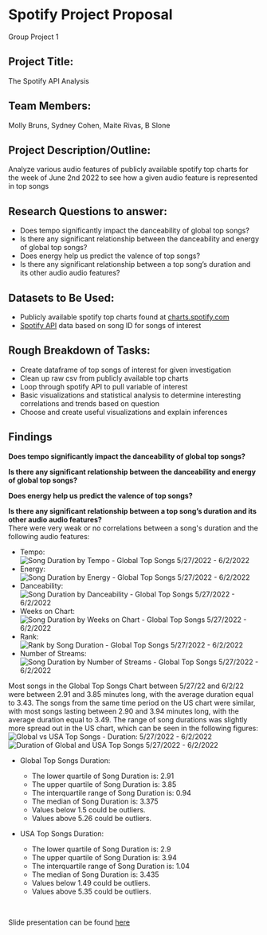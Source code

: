 # Spotify Project Proposal
Group Project 1


## Project Title: 
The Spotify API Analysis 

## Team Members: 
Molly Bruns, Sydney Cohen, Maite Rivas,  B Slone

## Project Description/Outline: 
Analyze various audio features of publicly available spotify top charts for the week of June 2nd 2022 to see how a given audio feature is represented in top songs 

## Research Questions to answer: 
* Does tempo significantly impact the danceability of global top songs?
* Is there any significant relationship between the danceability and energy of global top songs?
* Does energy help us predict the valence of top songs? 
* Is there any significant relationship between a top song’s duration and its other audio audio features?

## Datasets to Be Used:
* Publicly available spotify top charts found at [charts.spotify.com](https://charts.spotify.com/charts/view/regional-global-weekly/latest)
* [Spotify API](https://developer.spotify.com/documentation/web-api/reference/#/operations/get-several-audio-features) data based on song ID for songs of interest 

## Rough Breakdown of Tasks: 
* Create dataframe of top songs of interest for given investigation
* Clean up raw csv from publicly available top charts 
* Loop through spotify API to pull variable of interest 
* Basic visualizations and statistical analysis to determine interesting correlations and trends based on question
* Choose and create useful visualizations and explain inferences 

## Findings

**Does tempo significantly impact the danceability of global top songs?**</br>


**Is there any significant relationship between the danceability and energy of global top songs?**</br>


**Does energy help us predict the valence of top songs?**</br> 


**Is there any significant relationship between a top song’s duration and its other audio audio features?**</br>
There were very weak or no correlations between a song's duration and the following audio features: 
- Tempo: ![Song Duration by Tempo - Global Top Songs 5/27/2022 - 6/2/2022](https://github.com/mbruns13/project_1_spotify/blob/main/images/duration_tempo.png?raw=true)
- Energy: ![Song Duration by Energy - Global Top Songs 5/27/2022 - 6/2/2022](https://github.com/mbruns13/project_1_spotify/blob/main/images/duration_energy.png?raw=true)
- Danceability: ![Song Duration by Danceability - Global Top Songs 5/27/2022 - 6/2/2022](https://github.com/mbruns13/project_1_spotify/blob/main/images/duration_danceability.png?raw=true) 
- Weeks on Chart: ![Song Duration by Weeks on Chart - Global Top Songs 5/27/2022 - 6/2/2022](https://github.com/mbruns13/project_1_spotify/blob/main/images/duration_weeks-on-chart.png?raw=true)
- Rank: ![Rank by Song Duration - Global Top Songs 5/27/2022 - 6/2/2022](https://github.com/mbruns13/project_1_spotify/blob/main/images/rank_duration.png?raw=true)
- Number of Streams: ![Song Duration by Number of Streams - Global Top Songs 5/27/2022 - 6/2/2022](https://github.com/mbruns13/project_1_spotify/blob/main/images/duration_streams.png?raw=true)

Most songs in the Global Top Songs Chart between 5/27/22 and 6/2/22 were between 2.91 and 3.85 minutes long, with the average duration equal to 3.43. The songs from the same time period on the US chart were similar, with most songs lasting between 2.90 and 3.94 minutes long, with the average duration equal to 3.49. The range of song durations was slightly more spread out in the US chart, which can be seen in the following figures:
![Global vs USA Top Songs - Duration: 5/27/2022 - 6/2/2022](https://github.com/mbruns13/project_1_spotify/blob/main/images/usa_global_bar.png?raw=true)
![Duration of Global and USA Top Songs 5/27/2022 - 6/2/2022](https://github.com/mbruns13/project_1_spotify/blob/main/images/combined_boxplot.png?raw=true)
 - Global Top Songs Duration:
    - The lower quartile of Song Duration is: 2.91
    - The upper quartile of Song Duration is: 3.85
    - The interquartile range of Song Duration is: 0.94
    - The median of Song Duration is: 3.375 
    - Values below 1.5 could be outliers.
    - Values above 5.26 could be outliers.
    
 - USA Top Songs Duration:
    - The lower quartile of Song Duration is: 2.9
    - The upper quartile of Song Duration is: 3.94
    - The interquartile range of Song Duration is: 1.04
    - The median of Song Duration is: 3.435 
    - Values below 1.49 could be outliers.
    - Values above 5.35 could be outliers.


</br>

Slide presentation can be found [here](https://docs.google.com/presentation/d/1emqUlGtQ6cZXMqo08uc2ZbHmale3IQClO9j39Cb1cxk/)